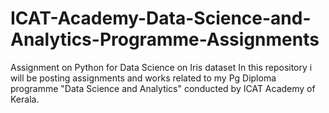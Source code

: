 # ICAT-Academy-Data-Science-and-Analytics-Programme-Assignments
Assignment on Python for Data Science on Iris dataset
In this repository i will be posting assignments and works related to my Pg Diploma programme "Data Science and Analytics" conducted by ICAT Academy of Kerala.
